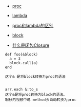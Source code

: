 * [proc](proc/index)
* [lambda](lambda/index)

* [proc和lambda的区别](proc-lambda-diff/index)

* [block](block/index)

* [什么是闭包Closure](https://www.javascriptcn.com/interview-ruby/677e7f1b5a879328437869fa.html)



```
def foo(&block)
  a = 3
  block.call(a)
end

这个& 是将block转换为proc的语法
```

```

arr.each &:to_s
这个&是将proc转换为block的语法。
啊秋的视频中说 method会自动转换为proc

```